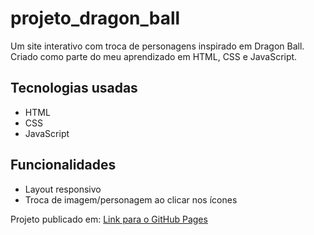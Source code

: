 # projeto_dragon_ball

Um site interativo com troca de personagens inspirado em Dragon Ball. Criado como parte do meu aprendizado em HTML, CSS e JavaScript.

## Tecnologias usadas
- HTML
- CSS
- JavaScript

## Funcionalidades
- Layout responsivo
- Troca de imagem/personagem ao clicar nos ícones

Projeto publicado em: [Link para o GitHub Pages](https://diegoxm05.github.io/projeto_dragon_ball/)
